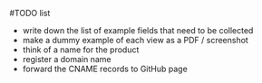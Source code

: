#TODO list

* write down the list of example fields that need to be collected
* make a dummy example of each view as a PDF / screenshot
* think of a name for the product
* register a domain name
* forward the CNAME records to GitHub page